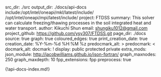 src_dir: ./src
output_dir: ./docs/api-docs
include:/opt/intel/oneapi/mkl/latest/include/
        /opt/intel/oneapi/mpi/latest/include/
project: FTDSS
summary: This solver can calculate freezing/thawing processes in the soil integrated heat and water transport.
author: Kikuchi Shun
email: shungiku1012@gmail.com
project_github: https://github.com/ysy307/FTDSS.git
page_dir: ./docs
source: true
graph: true
coloured_edges: true
print_creation_date: true
creation_date: %Y-%m-%d %H:%M %z
predocmark_alt: >
predocmark: <
docmark_alt:
docmark: !
display: public
         protected
         private
extra_mods: json_module: http://jacobwilliams.github.io/json-fortran/
graph_maxnodes: 250
graph_maxdepth: 10
fpp_extensions: fpp
preprocess: true

{!api-docs-index.md!}
